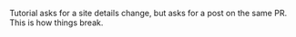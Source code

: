 Tutorial asks for a site details change, but asks for a post on the same PR. This is how things break.
